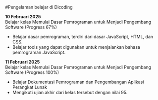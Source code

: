 #Pengelaman belajar di Dicoding

**10 Februari 2025** <br>
Belajar kelas Memulai Dasar Pemrograman untuk Menjadi Pengembang Software (Progress 67%) <br>
* Belajar dasar pemrograman, terdiri dari dasar JavaScript, HTML, dan CSS. <br>
* Belajar tools yang dapat digunakan untuk menjalankan bahasa pemrograman JavaScript.

**11 Februari 2025** <br>
Belajar kelas Memulai Dasar Pemrograman untuk Menjadi Pengembang Software (Progress 100%) <br>
* Belajar Dokumentasi Pemrograman dan Pengembangan Aplikasi Perangkat Lunak
* Mengikuti ujian akhir dari kelas tersebut dengan nilai 95.
